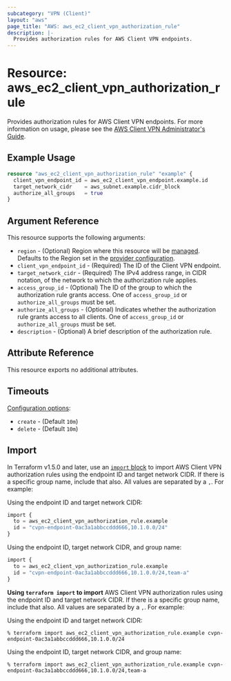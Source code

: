 ```yaml
---
subcategory: "VPN (Client)"
layout: "aws"
page_title: "AWS: aws_ec2_client_vpn_authorization_rule"
description: |-
  Provides authorization rules for AWS Client VPN endpoints.
---
```


# Resource: aws_ec2_client_vpn_authorization_rule

Provides authorization rules for AWS Client VPN endpoints. For more information on usage, please see the
[AWS Client VPN Administrator's Guide](https://docs.aws.amazon.com/vpn/latest/clientvpn-admin/what-is.html).

## Example Usage

```terraform
resource "aws_ec2_client_vpn_authorization_rule" "example" {
  client_vpn_endpoint_id = aws_ec2_client_vpn_endpoint.example.id
  target_network_cidr    = aws_subnet.example.cidr_block
  authorize_all_groups   = true
}
```

## Argument Reference

This resource supports the following arguments:

* `region` - (Optional) Region where this resource will be [managed](https://docs.aws.amazon.com/general/latest/gr/rande.html#regional-endpoints). Defaults to the Region set in the [provider configuration](https://registry.terraform.io/providers/hashicorp/aws/latest/docs#aws-configuration-reference).
* `client_vpn_endpoint_id` - (Required) The ID of the Client VPN endpoint.
* `target_network_cidr` - (Required) The IPv4 address range, in CIDR notation, of the network to which the authorization rule applies.
* `access_group_id` - (Optional) The ID of the group to which the authorization rule grants access. One of `access_group_id` or `authorize_all_groups` must be set.
* `authorize_all_groups` - (Optional) Indicates whether the authorization rule grants access to all clients. One of `access_group_id` or `authorize_all_groups` must be set.
* `description` - (Optional) A brief description of the authorization rule.

## Attribute Reference

This resource exports no additional attributes.

## Timeouts

[Configuration options](https://developer.hashicorp.com/terraform/language/resources/syntax#operation-timeouts):

- `create` - (Default `10m`)
- `delete` - (Default `10m`)

## Import

In Terraform v1.5.0 and later, use an [`import` block](https://developer.hashicorp.com/terraform/language/import) to import AWS Client VPN authorization rules using the endpoint ID and target network CIDR. If there is a specific group name, include that also. All values are separated by a `,`. For example:

Using the endpoint ID and target network CIDR:

```terraform
import {
  to = aws_ec2_client_vpn_authorization_rule.example
  id = "cvpn-endpoint-0ac3a1abbccddd666,10.1.0.0/24"
}
```

Using the endpoint ID, target network CIDR, and group name:

```terraform
import {
  to = aws_ec2_client_vpn_authorization_rule.example
  id = "cvpn-endpoint-0ac3a1abbccddd666,10.1.0.0/24,team-a"
}
```

**Using `terraform import` to import** AWS Client VPN authorization rules using the endpoint ID and target network CIDR. If there is a specific group name, include that also. All values are separated by a `,`. For example:

Using the endpoint ID and target network CIDR:

```console
% terraform import aws_ec2_client_vpn_authorization_rule.example cvpn-endpoint-0ac3a1abbccddd666,10.1.0.0/24
```

Using the endpoint ID, target network CIDR, and group name:

```console
% terraform import aws_ec2_client_vpn_authorization_rule.example cvpn-endpoint-0ac3a1abbccddd666,10.1.0.0/24,team-a
```

